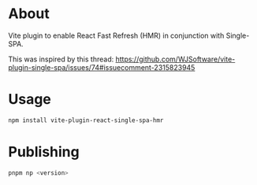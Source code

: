 # About

Vite plugin to enable React Fast Refresh (HMR) in conjunction with Single-SPA.

This was inspired by this thread: https://github.com/WJSoftware/vite-plugin-single-spa/issues/74#issuecomment-2315823945

# Usage

```bash
npm install vite-plugin-react-single-spa-hmr
```

# Publishing

```bash
pnpm np <version>
```
